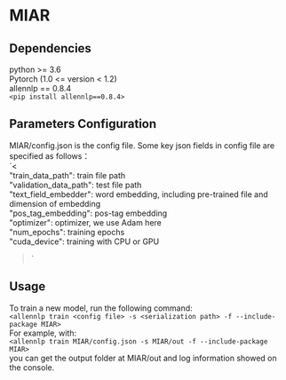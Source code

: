 # MIAR


Dependencies
-
python >= 3.6  
Pytorch (1.0 <= version < 1.2)  
allennlp == 0.8.4  
`<pip install allennlp==0.8.4>`  

Parameters Configuration
-
MIAR/config.json is the config file. Some key json fields in config file are specified as follows：  
`<  
  "train_data_path": train file path  
  "validation_data_path": test file path  
  "text_field_embedder": word embedding, including pre-trained file and dimension of embedding   
  "pos_tag_embedding": pos-tag embedding  
  "optimizer": optimizer, we use Adam here  
  "num_epochs": training epochs  
  "cuda_device": training with CPU or GPU  
>`  

Usage
-
  To train a new model, run the following command:  
  `<allennlp train <config file> -s <serialization path> -f --include-package MIAR>`  
  For example, with:  
  `<allennlp train MIAR/config.json -s MIAR/out -f --include-package MIAR>`  
  you can get the output folder at MIAR/out and log information showed on the console.  
